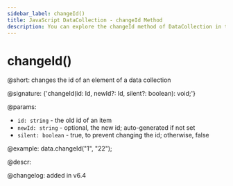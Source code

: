 ```yaml
---
sidebar_label: changeId()
title: JavaScript DataCollection - changeId Method 
description: You can explore the changeId method of DataCollection in the documentation of the DHTMLX JavaScript UI library. Browse developer guides and API reference, try out code examples and live demos, and download a free 30-day evaluation version of DHTMLX Suite 7.
---
```


# changeId()

@short: changes the id of an element of a data collection

@signature: {'changeId(id: Id, newId?: Id, silent?: boolean): void;'}

@params:
- `id: string` - the old id of an item
- `newId: string` - optional, the new id; auto-generated if not set
- `silent: boolean` - true, to prevent changing the id; otherwise, false

@example:
data.changeId("1", "22");

@descr:

@changelog: added in v6.4
